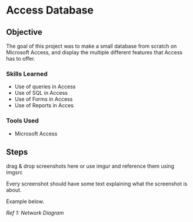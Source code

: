 # Access Database

## Objective
The goal of this project was to make a small database from scratch on Microsoft Access, and display the multiple different features that Access has to offer.

### Skills Learned
- Use of queries in Access
- Use of SQL in Access
- Use of Forms in Access
- Use of Reports in Acces

### Tools Used
- Microsoft Access

## Steps
drag & drop screenshots here or use imgur and reference them using imgsrc

Every screenshot should have some text explaining what the screenshot is about.

Example below.

*Ref 1: Network Diagram*
